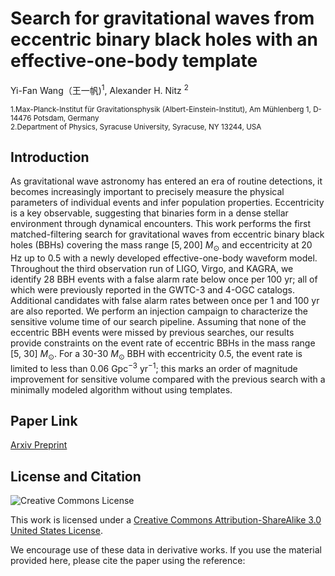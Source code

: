 # Search for gravitational waves from eccentric binary black holes with an effective-one-body template
Yi-Fan Wang（王一帆)<sup>1</sup>, Alexander H. Nitz <sup>2</sup>

<sub>1.Max-Planck-Institut für Gravitationsphysik (Albert-Einstein-Institut), Am Mühlenberg 1, D-14476 Potsdam, Germany</sub>  
<sub>2.Department of Physics, Syracuse University, Syracuse, NY 13244, USA</sub>  

## Introduction
As gravitational wave astronomy has entered an era of routine detections, it becomes increasingly important to precisely measure the physical parameters of individual events and infer population properties. Eccentricity is a key observable, suggesting that binaries form in a dense stellar environment through dynamical encounters. This work performs the first matched-filtering search for gravitational waves from eccentric binary black holes (BBHs) covering the mass range $[5, 200]~M_\odot$ and eccentricity at 20 Hz up to 0.5 with a newly developed effective-one-body waveform model. Throughout the third observation run of LIGO, Virgo, and KAGRA, we identify 28 BBH events with a false alarm rate below once per 100 yr; all of which were previously reported in the GWTC-3 and 4-OGC catalogs. Additional candidates with false alarm rates between once per 1 and 100 yr are also reported. We perform an injection campaign to characterize the sensitive volume time of our search pipeline. Assuming that none of the eccentric BBH events were missed by previous searches, our results provide constraints on the event rate of eccentric BBHs in the mass range [5, 30] $M_\odot$. For a 30-30 $M_\odot$ BBH with eccentricity 0.5, the event rate is limited to less than 0.06 Gpc$^{-3}$ yr$^{-1}$; this marks an order of magnitude improvement for sensitive volume compared with the previous search with a minimally modeled algorithm without using templates.

## Paper Link

[Arxiv Preprint](http://arxiv.org/abs/2508.05018)

## License and Citation

![Creative Commons License](https://i.creativecommons.org/l/by-sa/3.0/us/88x31.png "Creative Commons License")

This work is licensed under a [Creative Commons Attribution-ShareAlike 3.0 United States License](http://creativecommons.org/licenses/by-sa/3.0/us/).

We encourage use of these data in derivative works. If you use the material provided here, please cite the paper using the reference:

```

```
